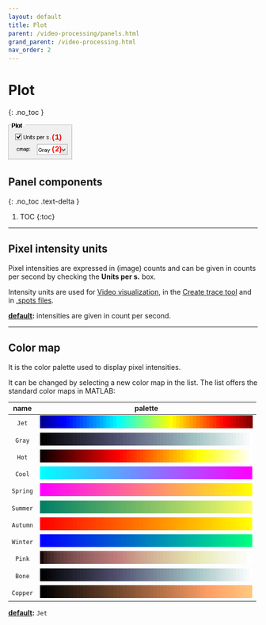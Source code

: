 ```yaml
---
layout: default
title: Plot
parent: /video-processing/panels.html
grand_parent: /video-processing.html
nav_order: 2
---
```


# Plot
{: .no_toc }

<a href="../../assets/images/gui/VP-panel-plot.png"><img src="../../assets/images/gui/VP-panel-plot.png" style="max-width: 130px;"/></a>

## Panel components
{: .no_toc .text-delta }

1. TOC
{:toc}

---

## Pixel intensity units

Pixel intensities are expressed in (image) counts and can be given in counts per second by checking the **Units per s.** box.

Intensity units are used for 
[Video visualization](area-visualization.html#video-visualization), in the 
[Create trace tool](area-visualization.html#create-trace-tool) and in
[.spots files](../..//output-files/spots-spots-coordinates.html).

**<u>default</u>:** intensities are given in count per second.

---

## Color map

It is the color palette used to display pixel intensities.

It can be changed by selecting a new color map in the list. 
The list offers the standard color maps in MATLAB:

| name     | palette                                                           |
| :------: | :---------------------------------------------------------------: |
| `Jet`    | <img src="../../assets/images/gui/VP-panel-plot-mapjet.png" />    |
| `Gray`   | <img src="../../assets/images/gui/VP-panel-plot-mapgray.png" />   |
| `Hot`    | <img src="../../assets/images/gui/VP-panel-plot-maphot.png" />    |
| `Cool`   | <img src="../../assets/images/gui/VP-panel-plot-mapcool.png" />   |
| `Spring` | <img src="../../assets/images/gui/VP-panel-plot-mapspring.png" /> |
| `Summer` | <img src="../../assets/images/gui/VP-panel-plot-mapsummer.png" /> |
| `Autumn` | <img src="../../assets/images/gui/VP-panel-plot-mapautumn.png" /> |
| `Winter` | <img src="../../assets/images/gui/VP-panel-plot-mapwinter.png" /> |
| `Pink`   | <img src="../../assets/images/gui/VP-panel-plot-mappink.png" />   |
| `Bone`   | <img src="../../assets/images/gui/VP-panel-plot-mapbone.png" />   |
| `Copper` | <img src="../../assets/images/gui/VP-panel-plot-mapcopper.png" /> |

**<u>default</u>:** `Jet`


